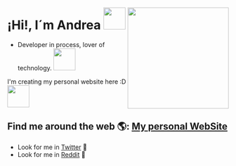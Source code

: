 #  ¡Hi!, I´m Andrea  <img src="https://media.giphy.com/media/l4pTbf0kTHnrBtr9u/giphy.gif" width="50"><img align='right' src="https://media.giphy.com/media/PlUVUOWA5K5irc3Scv/giphy.gif" width="230">




 
 - Developer in process, lover of technology.   <img src="https://media.giphy.com/media/VgCDAzcKvsR6OM0uWg/giphy.gif" width="50">



  I'm creating my personal website here :D <img src="https://media.giphy.com/media/mGcNjsfWAjY5AEZNw6/giphy.gif" width="50"></h2><img align='right'>
  
  ## Find me around the web 🌎: <a href="https://andreablass.github.io/My-personal-website/">My personal WebSite</a>
 

- Look for me in <a href="https://twitter.com/AndreaBlass11">Twitter</a> 🐣
- Look for me in <a href="https://www.reddit.com/user/Deaba">Reddit</a> 🤖

<!--
**andreablass/andreablass** is a ✨ _special_ ✨ repository because its `README.md` (this file) appears on your GitHub profile.

Here are some ideas to get you started:

- 🔭 I’m currently working on ...
- 🌱 I’m currently learning ...
- 👯 I’m looking to collaborate on ...
- 🤔 I’m looking for help with ...
- 💬 Ask me about ...
- 📫 How to reach me: ...
- 😄 Pronouns: ...
- ⚡ Fun fact: ...
-->
